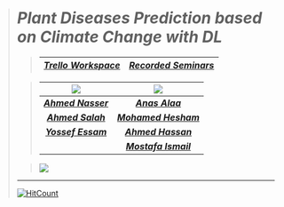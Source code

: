 > # ***Plant Diseases Prediction based on Climate Change with DL***
>> | <a href="https://trello.com/b/Mw7xAdzG">***Trello Workspace***</a> | <a href="https://youtube.com/playlist?list=PL36BSHgSRtG-4dsKaMgvQVcDek2VSNdEe">***Recorded Seminars***</a> |
>> | :-: | :-: |
>
>> | [<img src="https://user-images.githubusercontent.com/60184582/217351778-19c255ad-909e-4826-b863-eadee3a0ad69.png">](https://github.com/AhmedNasser1601/Plant-Diseases-Prediction/tree/ML) | [<img src="https://user-images.githubusercontent.com/60184582/217351790-eb76e228-acb5-4dcc-ac0b-9f33a4d353b7.png">](https://github.com/AhmedNasser1601/Plant-Diseases-Prediction/tree/Web) |
>> | :-: | :-: |
>> | <a href="https://github.com/AhmedNasser1601">***Ahmed Nasser***</a> | <a href="https://github.com/Anasss885">***Anas Alaa***</a> |
>> | <a href="https://github.com/Ahmedsalahemam">***Ahmed Salah***</a> | <a href="https://github.com/Muhammad-Hishamm">***Mohamed Hesham***</a> |
>> | <a href="https://github.com/YossefEFM">***Yossef Essam***</a> | <a href="https://github.com/ahmedbasha10">***Ahmed Hassan***</a> |
>> | | <a href="https://github.com/MostafaEsma3il">***Mostafa Ismail***</a> |
>
>> [<img src="https://user-images.githubusercontent.com/60184582/217346614-a9530611-4618-4efd-b71e-f28bbbe1ce18.png">](https://trello.com/b/Mw7xAdzG)
> ___
> [![HitCount](https://hits.dwyl.com/AhmedNasser1601/Plant-Diseases-Prediction.svg?style=flat-square)](http://hits.dwyl.com/AhmedNasser1601/Plant-Diseases-Prediction)
